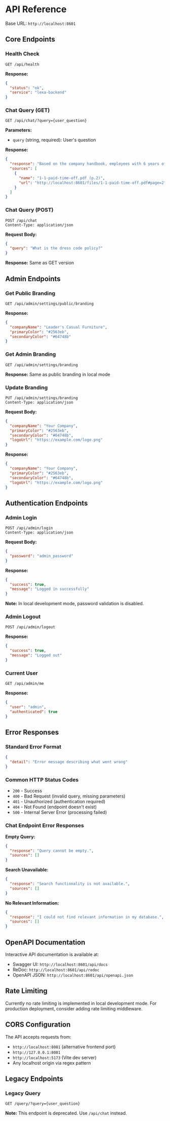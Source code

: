 # API Reference

Base URL: `http://localhost:8601`

## Core Endpoints

### Health Check
```http
GET /api/health
```

**Response:**
```json
{
  "status": "ok",
  "service": "lexa-backend"
}
```

### Chat Query (GET)
```http
GET /api/chat/?query={user_question}
```

**Parameters:**
- `query` (string, required): User's question

**Response:**
```json
{
  "response": "Based on the company handbook, employees with 6 years of service are eligible for 3 weeks of paid time off annually. — 1-1-paid-time-off.pdf, p. 2",
  "sources": [
    {
      "name": "1-1-paid-time-off.pdf (p.2)",
      "url": "http://localhost:8601/files/1-1-paid-time-off.pdf#page=2"
    }
  ]
}
```

### Chat Query (POST)
```http
POST /api/chat
Content-Type: application/json
```

**Request Body:**
```json
{
  "query": "What is the dress code policy?"
}
```

**Response:** Same as GET version

## Admin Endpoints

### Get Public Branding
```http
GET /api/admin/settings/public/branding
```

**Response:**
```json
{
  "companyName": "Leader's Casual Furniture",
  "primaryColor": "#2563eb",
  "secondaryColor": "#64748b"
}
```

### Get Admin Branding
```http
GET /api/admin/settings/branding
```

**Response:** Same as public branding in local mode

### Update Branding
```http
PUT /api/admin/settings/branding
Content-Type: application/json
```

**Request Body:**
```json
{
  "companyName": "Your Company",
  "primaryColor": "#2563eb",
  "secondaryColor": "#64748b",
  "logoUrl": "https://example.com/logo.png"
}
```

**Response:**
```json
{
  "companyName": "Your Company",
  "primaryColor": "#2563eb",
  "secondaryColor": "#64748b",
  "logoUrl": "https://example.com/logo.png"
}
```

## Authentication Endpoints

### Admin Login
```http
POST /api/admin/login
Content-Type: application/json
```

**Request Body:**
```json
{
  "password": "admin_password"
}
```

**Response:**
```json
{
  "success": true,
  "message": "Logged in successfully"
}
```

**Note:** In local development mode, password validation is disabled.

### Admin Logout
```http
POST /api/admin/logout
```

**Response:**
```json
{
  "success": true,
  "message": "Logged out"
}
```

### Current User
```http
GET /api/admin/me
```

**Response:**
```json
{
  "user": "admin",
  "authenticated": true
}
```

## Error Responses

### Standard Error Format
```json
{
  "detail": "Error message describing what went wrong"
}
```

### Common HTTP Status Codes
- `200` - Success
- `400` - Bad Request (invalid query, missing parameters)
- `401` - Unauthorized (authentication required)
- `404` - Not Found (endpoint doesn't exist)
- `500` - Internal Server Error (processing failed)

### Chat Endpoint Error Responses

**Empty Query:**
```json
{
  "response": "Query cannot be empty.",
  "sources": []
}
```

**Search Unavailable:**
```json
{
  "response": "Search functionality is not available.",
  "sources": []
}
```

**No Relevant Information:**
```json
{
  "response": "I could not find relevant information in my database.",
  "sources": []
}
```

## OpenAPI Documentation

Interactive API documentation is available at:
- Swagger UI: `http://localhost:8601/api/docs`
- ReDoc: `http://localhost:8601/api/redoc`
- OpenAPI JSON: `http://localhost:8601/api/openapi.json`

## Rate Limiting

Currently no rate limiting is implemented in local development mode. For production deployment, consider adding rate limiting middleware.

## CORS Configuration

The API accepts requests from:
- `http://localhost:8081` (alternative frontend port)
- `http://127.0.0.1:8081`
- `http://localhost:5173` (Vite dev server)
- Any localhost origin via regex pattern

## Legacy Endpoints

### Legacy Query
```http
GET /query/?query={user_question}
```

**Note:** This endpoint is deprecated. Use `/api/chat` instead.